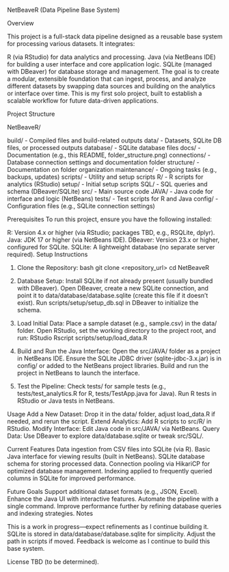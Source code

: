 NetBeaveR (Data Pipeline Base System)

Overview

This project is a full-stack data pipeline designed as a reusable base system for processing various datasets. It integrates:

R (via RStudio) for data analytics and processing.
Java (via NetBeans IDE) for building a user interface and core application logic.
SQLite (managed with DBeaver) for database storage and management.
The goal is to create a modular, extensible foundation that can ingest, process, and analyze different datasets by swapping data sources and building on the analytics or interface over time. This is my first solo project, built to establish a scalable workflow for future data-driven applications.

Project Structure

NetBeaveR/

build/ - Compiled files and build-related outputs
data/ - Datasets, SQLite DB files, or processed outputs
database/ - SQLite database files
docs/ - Documentation (e.g., this README, folder_structure.png)
connections/ - Database connection settings and documentation
folder structure/ - Documentation on folder organization
maintenance/ - Ongoing tasks (e.g., backups, updates)
scripts/ - Utility and setup scripts
R/ - R scripts for analytics (RStudio)
setup/ - Initial setup scripts
SQL/ - SQL queries and schema (DBeaver/SQLite)
src/ - Main source code
JAVA/ - Java code for interface and logic (NetBeans)
tests/ - Test scripts for R and Java
config/ - Configuration files (e.g., SQLite connection settings)

Prerequisites
To run this project, ensure you have the following installed:

R: Version 4.x or higher (via RStudio; packages TBD, e.g., RSQLite, dplyr).
Java: JDK 17 or higher (via NetBeans IDE).
DBeaver: Version 23.x or higher, configured for SQLite.
SQLite: A lightweight database (no separate server required).
Setup Instructions

1. Clone the Repository:
bash
git clone <repository_url>
cd NetBeaveR

2. Database Setup:
Install SQLite if not already present (usually bundled with DBeaver).
Open DBeaver, create a new SQLite connection, and point it to data/database/database.sqlite (create this file if it doesn’t exist).
Run scripts/setup/setup_db.sql in DBeaver to initialize the schema.
3. Load Initial Data:
Place a sample dataset (e.g., sample.csv) in the data/ folder.
Open RStudio, set the working directory to the project root, and run:
RStudio
Rscript scripts/setup/load_data.R
4. Build and Run the Java Interface:
Open the src/JAVA/ folder as a project in NetBeans IDE.
Ensure the SQLite JDBC driver (sqlite-jdbc-3.x.jar) is in config/ or added to the NetBeans project libraries.
Build and run the project in NetBeans to launch the interface.
5. Test the Pipeline:
Check tests/ for sample tests (e.g., tests/test_analytics.R for R, tests/TestApp.java for Java).
Run R tests in RStudio or Java tests in NetBeans.

Usage
Add a New Dataset: Drop it in the data/ folder, adjust load_data.R if needed, and rerun the script.
Extend Analytics: Add R scripts to src/R/ in RStudio.
Modify Interface: Edit Java code in src/JAVA/ via NetBeans.
Query Data: Use DBeaver to explore data/database.sqlite or tweak src/SQL/.

Current Features
Data ingestion from CSV files into SQLite (via R).
Basic Java interface for viewing results (built in NetBeans).
SQLite database schema for storing processed data.
Connection pooling via HikariCP for optimized database management.
Indexing applied to frequently queried columns in SQLite for improved performance.

Future Goals
Support additional dataset formats (e.g., JSON, Excel).
Enhance the Java UI with interactive features.
Automate the pipeline with a single command.
Improve performance further by refining database queries and indexing strategies.
Notes

This is a work in progress—expect refinements as I continue building it.
SQLite is stored in data/database/database.sqlite for simplicity. Adjust the path in scripts if moved.
Feedback is welcome as I continue to build this base system.

License
TBD (to be determined).


